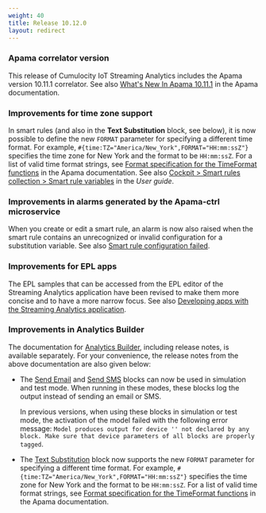 ```yaml
---
weight: 40
title: Release 10.12.0
layout: redirect
---
```


### Apama correlator version

This release of Cumulocity IoT Streaming Analytics includes the Apama version 10.11.1 correlator. 
See also [What's New In Apama 10.11.1](https://documentation.softwareag.com/apama/v10-11/apama10-11/apama-webhelp/index.html#page/apama-webhelp%2Fco-WhaNewInApa_10111_top.html) 
in the Apama documentation.

### Improvements for time zone support

In smart rules (and also in the **Text Substitution** block, see below), it is now possible to define the new `FORMAT` parameter for specifying a different time format. 
For example, `#{time:TZ="America/New_York",FORMAT="HH:mm:ssZ"}` specifies the time zone for New York and the format to be `HH:mm:ssZ`. 
For a list of valid time format strings, see [Format specification for the TimeFormat functions](https://documentation.softwareag.com/apama/v10-11/apama10-11/apama-webhelp/index.html#page/apama-webhelp%2Fco-DevApaAppInEpl_format_specification_for_the_time_format_plug_in_functions.html) in the Apama documentation.
See also [Cockpit > Smart rules collection > Smart rule variables](https://cumulocity.com/guides/users-guide/cockpit/#smart-rule-variables) in the *User guide*.


### Improvements in alarms generated by the Apama-ctrl microservice

When you create or edit a smart rule, an alarm is now also raised when the smart rule contains an
unrecognized or invalid configuration for a substitution variable. 
See also [Smart rule configuration
failed](https://cumulocity.com/guides/apama/troubleshooting/#smartrule_configuration_error).

### Improvements for EPL apps

The EPL samples that can be accessed from the EPL editor of the Streaming Analytics application have been revised 
to make them more concise and to have a more narrow focus.
See also [Developing apps with the Streaming Analytics application](https://cumulocity.com/guides/apama/analytics-introduction/#apama-epl-apps).

### Improvements in Analytics Builder

The documentation for [Analytics Builder](https://documentation.softwareag.com/apama/Analytics_Builder/pab10-12-0/apama-pab-webhelp/index.html), including release notes,
is available separately. For your convenience, the release notes from the above documentation are also given below:

- The [Send Email](https://documentation.softwareag.com/apama/Analytics_Builder/pab10-12-0/apama-pab-webhelp/index.html#page/apamaanalyticsbuilder-webhelp%2Fre_AnaBui_block_reference_Output_Send_Email.html)
  and [Send SMS](https://documentation.softwareag.com/apama/Analytics_Builder/pab10-12-0/apama-pab-webhelp/index.html#page/apamaanalyticsbuilder-webhelp%2Fre_AnaBui_block_reference_Output_Send_SMS.html)
  blocks can now be used in simulation and test mode. 
  When running in these modes, these blocks log the output instead of sending an email or SMS.
  
  In previous versions, when using these blocks in simulation or test mode, the activation of the model failed with the following error message:
  `Model produces output for device '' not declared by any block. Make sure that device parameters of all blocks are properly tagged`.

- The [Text Substitution](https://documentation.softwareag.com/apama/Analytics_Builder/pab10-12-0/apama-pab-webhelp/index.html#page/apamaanalyticsbuilder-webhelp%2Fre_AnaBui_block_reference_Utilities_TextSubstitution.html)
  block now supports the new `FORMAT` parameter for specifying a different time format. 
  For example, `#{time:TZ="America/New_York",FORMAT="HH:mm:ssZ"}` specifies the time zone for New York and the format to be `HH:mm:ssZ`. 
  For a list of valid time format strings, see [Format specification for the TimeFormat functions](https://documentation.softwareag.com/apama/v10-11/apama10-11/apama-webhelp/index.html#page/apama-webhelp%2Fco-DevApaAppInEpl_format_specification_for_the_time_format_plug_in_functions.html) in the Apama documentation.

